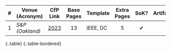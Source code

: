 
|  #  | Venue (Acronym) |                                              CfP Link                                               | Base Pages | Template  | Extra Pages | SoK? | Artifact? |
|:---:|-----------------|:---------------------------------------------------------------------------------------------------:|:----------:|-----------|:-----------:|:----:|:---------:|
|  1  | _S&P (Oakland)_ |                    [2023](https://www.ieee-security.org/TC/SP2023/cfpapers.html)                    |     13     | IEEE, DC  |      5      |  ✔   |           |

{:.table}
{:.table-bordered}